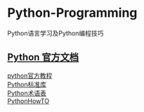 # Python-Programming
Python语言学习及Python编程技巧

## [Python 官方文档](https://docs.python.org/3/)
[python官方教程](https://docs.python.org/3/tutorial/index.html)  
[Python标准库](https://docs.python.org/3/library/index.html)  
[Python术语表](https://docs.python.org/3/glossary.html)  
[PythonHowTO](https://docs.python.org/3/howto/index.html)   
